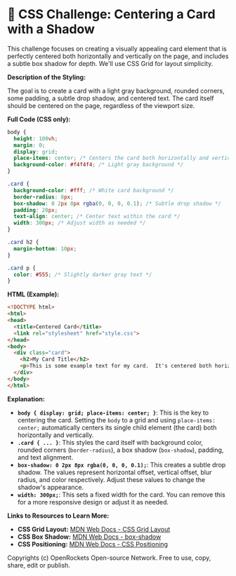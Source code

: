# 🐞 CSS Challenge:  Centering a Card with a Shadow


This challenge focuses on creating a visually appealing card element that is perfectly centered both horizontally and vertically on the page, and includes a subtle box shadow for depth. We'll use CSS Grid for layout simplicity.


**Description of the Styling:**

The goal is to create a card with a light gray background, rounded corners, some padding, a subtle drop shadow, and centered text.  The card itself should be centered on the page, regardless of the viewport size.


**Full Code (CSS only):**

```css
body {
  height: 100vh;
  margin: 0;
  display: grid;
  place-items: center; /* Centers the card both horizontally and vertically */
  background-color: #f4f4f4; /* Light gray background */
}

.card {
  background-color: #fff; /* White card background */
  border-radius: 8px;
  box-shadow: 0 2px 8px rgba(0, 0, 0, 0.1); /* Subtle drop shadow */
  padding: 20px;
  text-align: center; /* Center text within the card */
  width: 300px; /* Adjust width as needed */
}

.card h2 {
  margin-bottom: 10px;
}

.card p {
  color: #555; /* Slightly darker gray text */
}
```

**HTML (Example):**

```html
<!DOCTYPE html>
<html>
<head>
  <title>Centered Card</title>
  <link rel="stylesheet" href="style.css">
</head>
<body>
  <div class="card">
    <h2>My Card Title</h2>
    <p>This is some example text for my card.  It's centered both horizontally and vertically on the page.</p>
  </div>
</body>
</html>
```


**Explanation:**

* **`body { display: grid; place-items: center; }`**: This is the key to centering the card.  Setting the `body` to a grid and using `place-items: center;` automatically centers its single child element (the card) both horizontally and vertically.
* **`.card { ... }`**: This styles the card itself with background color, rounded corners (`border-radius`), a box shadow (`box-shadow`), padding, and text alignment.
* **`box-shadow: 0 2px 8px rgba(0, 0, 0, 0.1);`**: This creates a subtle drop shadow. The values represent horizontal offset, vertical offset, blur radius, and color respectively.  Adjust these values to change the shadow's appearance.
* **`width: 300px;`**: This sets a fixed width for the card. You can remove this for a more responsive design or adjust it as needed.


**Links to Resources to Learn More:**

* **CSS Grid Layout:** [MDN Web Docs - CSS Grid Layout](https://developer.mozilla.org/en-US/docs/Web/CSS/CSS_Grid_Layout)
* **CSS Box Shadow:** [MDN Web Docs - box-shadow](https://developer.mozilla.org/en-US/docs/Web/CSS/box-shadow)
* **CSS Positioning:** [MDN Web Docs - CSS Positioning](https://developer.mozilla.org/en-US/docs/Web/CSS/position)


Copyrights (c) OpenRockets Open-source Network. Free to use, copy, share, edit or publish.

